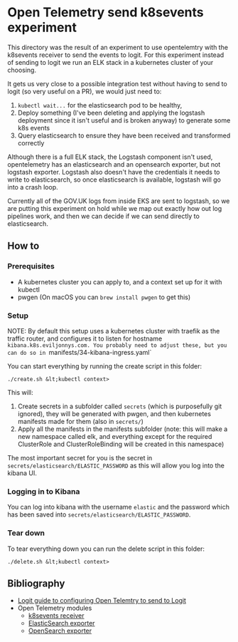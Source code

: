 # Open Telemetry send k8sevents experiment

This directory was the result of an experiment to use opentelemtry with the k8sevents receiver to send the events to logit. For this experiment instead of sending to logit we run an ELK stack in a kubernetes cluster of your choosing.

It gets us very close to a possible integration test without having to send to logit (so very useful on a PR), we would just need to:

1. `kubectl wait...` for the elasticsearch pod to be healthy, 
2. Deploy something (I've been deleting and applying the logstash deployment since it isn't useful and is broken anyway) to generate some k8s events
3. Query elasticsearch to ensure they have been received and transformed correctly

Although there is a full ELK stack, the Logstash component isn't used, opentelemetry has an elasticsearch and an opensearch exporter, but not logstash exporter. Logstash also doesn't have the credentials it needs to write to elasticsearch, so once elasticsearch is available, logstash will go into a crash loop.

Currently all of the GOV.UK logs from inside EKS are sent to logstash, so we are putting this experiment on hold while we map out exactly how out log pipelines work, and then we can decide if we can send directly to elasticsearch.

## How to

### Prerequisites

* A kubernetes cluster you can apply to, and a context set up for it with kubectl
* pwgen (On macOS you can `brew install pwgen` to get this)

### Setup

NOTE: By default this setup uses a kubernetes cluster with traefik as the traffic router, and configures it to listen for hostname `kibana.k8s.eviljonnys.com. You probably need to adjust these, but you can do so in `manifests/34-kibana-ingress.yaml`

You can start everything by running the create script in this folder:

```
./create.sh &lt;kubectl context>
```

This will:

1. Create secrets in a subfolder called `secrets` (which is purposefully git ignored), they will be generated with pwgen, and then kubernetes manifests made for them (also in `secrets/`)
2. Apply all the manifests in the manifests subfolder (note: this will make a new namespace called elk, and everything except for the required ClusterRole and ClusterRoleBinding will be created in this namespace)

The most important secret for you is the secret in `secrets/elasticsearch/ELASTIC_PASSWORD` as this will allow you log into the kibana UI.


### Logging in to Kibana

You can log into kibana with the username `elastic` and the password which has been saved into `secrets/elasticsearch/ELASTIC_PASSWORD`.

### Tear down

To tear everything down you can run the delete script in this folder:

```
./delete.sh &lt;kubectl context>
```

## Bibliography

* [Logit guide to configuring Open Telemtry to send to Logit](https://logit.io/docs/integrations/otel-collector/)
* Open Telemetry modules
    * [k8sevents receiver](https://github.com/open-telemetry/opentelemetry-collector-contrib/tree/main/receiver/k8seventsreceiver)
    * [ElasticSearch exporter](https://github.com/open-telemetry/opentelemetry-collector-contrib/tree/main/exporter/elasticsearchexporter)
    * [OpenSearch exporter](https://github.com/open-telemetry/opentelemetry-collector-contrib/tree/main/exporter/opensearchexporter)
